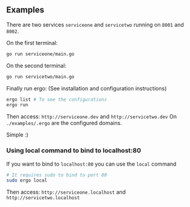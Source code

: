 ## Examples

There are two services `serviceone` and `servicetwo` running on `8001` and `8002`.

On the first terminal:
```bash
go run serviceone/main.go
```

On the second terminal:
```bash
go run servicetwo/main.go
```

Finally run ergo: (See installation and configuration instructions)
```bash
ergo list # To see the configurations
ergo run
```

Then access: `http://serviceone.dev` and `http://servicetwo.dev`
On `./examples/.ergo` are the configured domains.

Simple :)

### Using local command to bind to localhost:80

If you want to bind to `localhost:80` you can use the `local` command

```bash
# It requires sudo to bind to port 80
sudo ergo local
```

Then access: `http://serviceone.localhost` and `http://servicetwo.localhost`

